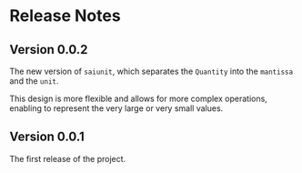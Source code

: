 # Release Notes

## Version 0.0.2

The new version of ``saiunit``, which separates the ``Quantity`` into the ``mantissa`` and the ``unit``.

This design is more flexible and allows for more complex operations, enabling to represent the very 
large or very small values.



## Version 0.0.1

The first release of the project.



